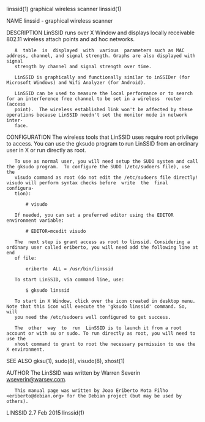 linssid(1)                                                  graphical wireless scanner                                                  linssid(1)

NAME
       linssid - graphical wireless scanner

DESCRIPTION
       LinSSID runs over X Window and displays locally receivable 802.11 wireless attach points and ad hoc networks.

       A  table  is  displayed  with  various  parameters such as MAC address, channel, and signal strength. Graphs are also displayed with signal
       strength by channel and signal strength over time.

       LinSSID is graphically and functionally similar to inSSIDer (for Microsoft Windows) and Wifi Analyzer (for Android).

       LinSSID can be used to measure the local performance or to search for an interference free channel to be set in a wireless  router  (access
       point).  The wireless established link won't be affected by these operations because LinSSID needn't set the monitor mode in network inter‐
       face.

CONFIGURATION
       The wireless tools that LinSSID uses require root privilege to access. You can use the gksudo program to run LinSSID from an ordinary  user
       in X or run directly as root.

       To use as normal user, you will need setup the SUDO system and call the gksudo program.  To configure the SUDO (/etc/sudoers file), use the
       visudo command as root (do not edit the /etc/sudoers file directly! visudo will perform syntax checks before  write  the  final  configura‐
       tion):

           # visudo

       If needed, you can set a preferred editor using the EDITOR environment variable:

           # EDITOR=mcedit visudo

       The  next step is grant access as root to linssid. Considering a ordinary user called eriberto, you will need add the following line at end
       of file:

           eriberto  ALL = /usr/bin/linssid

       To start LinSSID, via command line, use:

           $ gksudo linssid

       To start in X Window, click over the icon created in desktop menu. Note that this icon will execute the 'gksudo linssid' command. So,  will
       you need the /etc/sudoers well configured to get success.

       The  other  way  to  run  LinSSID is to launch it from a root account or with su or sudo. To run directly as root, you will need to use the
       xhost command to grant to root the necessary permission to use the X environment.

SEE ALSO
       gksu(1), sudo(8), visudo(8), xhost(1)

AUTHOR
       The LinSSID was written by Warren Severin <wseverin@warsev.com>.

       This manual page was written by Joao Eriberto Mota Filho <eriberto@debian.org> for the Debian project (but may be used by others).

LINSSID 2.7                                                          Feb 2015                                                           linssid(1)
